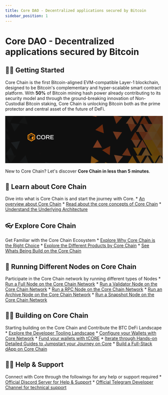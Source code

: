 ```yaml
---
title: Core DAO - Decentralized applications secured by Bitcoin
sidebar_position: 1
---
```


# Core DAO - Decentralized applications secured by Bitcoin

## 👨‍💻 Getting Started

Core Chain is the first Bitcoin-aligned EVM-compatible Layer-1 blockchain, designed to be Bitcoin's complementary and hyper-scalable smart contract platform. With **50%** of Bitcoin mining hash power already contributing to its security model and through the ground-breaking innovation of Non-Custodial Bitcoin staking, Core Chain is unlocking Bitcoin both as the prime protector and central asset of the future of DeFi.

![core-header](../static/img/core-header.png)


New to Core Chain? Let's discover **Core Chain in less than 5 minutes**. 

## 📔 Learn about Core Chain
Dive into what is Core Chain is and start the journey with Core.
    * [An overview about Core Chain](./Learn/introduction/what-is-core-dao.md)
    * [Read about the core concepts of Core Chain](category/core-concepts)
    * [Understand the Underlying Architecture](./Learn/core-concepts/architecture.md)

## 👓 Explore Core Chain
Get Familiar with the Core Chain Ecosystem
    * [Explore Why Core Chain is the Right Choice](./Learn/introduction/why-core-dao.md)
    * [Explore the Different Products by Core Chain](category/products)
    * [See Whats Being Build on the Core Chain](https://coredao.org/explore/ecosystem)

## 🔌 Running Different Nodes on Core Chain
Participate in the Core Chain network by running different types of Nodes
    * [Run a Full Node on the Core Chain Network](./Node/Full-Node/on-mainnet.md)
    * [Run a Validator Node on the Core Chain Network](./Node/config/validator-node-config.md)
    * [Run a RPC Node on the Core Chain Network](./Node/config/rpc-node-config.md)
    * [Run an Archive Node on the Core Chain Network](./Node/config/archive-node-config.md)
    * [Run a Snapshot Node on the Core Chain Network](./Node/config/snapshot-node-config.md)

## 👨‍🔧 Building on Core Chain
Starting building on the Core Chain and Contribute the BTC DeFi Landscape
    * [Explore the Developer Tooling Landscape](./Dev-Guide/dev-tools.md)
    * [Configure your Wallets with Core Network](./Dev-Guide/core-testnet-wallet-config.md) 
    * [Fund your wallets with tCORE](./Dev-Guide/core-faucet.md)
    * [Iterate through Hands-on Detailed Guides to Jumpstart your Journey on Core](category/dev-guides)
    * [Build a Full-Stack dApp on Core Chain](./Dev-Guide/dapp-on-core.md)

## 🙋‍♀️ Help & Support
Connect with Core through the followings for any help or support required
    * [Official Discord Server for Help & Support](https://discord.com/invite/coredaoofficial)
    * [Official Telegram Developer Channel for technical support](https://t.me/CoreDAOTelegram)